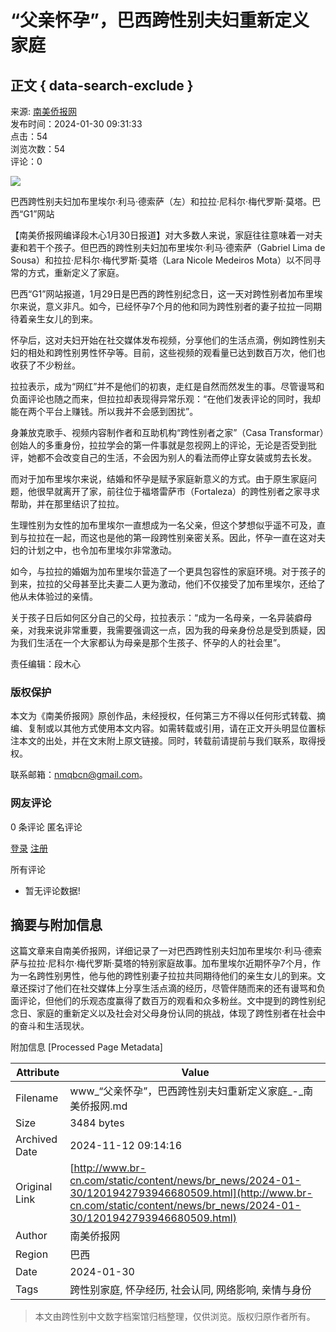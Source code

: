 # “父亲怀孕”，巴西跨性别夫妇重新定义家庭

## 正文 { data-search-exclude }


来源: [南美侨报网](http://www.br-cn.com/web/news/br_news/index.html)  
发布时间：2024-01-30 09:31:33  
点击：54  
浏览次数：54  
评论：0  

![](http://www.br-cn.com/image/2024-01-30/thumb/1201957733500088320.png)

巴西跨性别夫妇加布里埃尔·利马·德索萨（左）和拉拉·尼科尔·梅代罗斯·莫塔。巴西“G1”网站

【南美侨报网编译段木心1月30日报道】对大多数人来说，家庭往往意味着一对夫妻和若干个孩子。但巴西的跨性别夫妇加布里埃尔·利马·德索萨（Gabriel Lima de Sousa）和拉拉·尼科尔·梅代罗斯·莫塔（Lara Nicole Medeiros Mota）以不同寻常的方式，重新定义了家庭。

巴西“G1”网站报道，1月29日是巴西的跨性别纪念日，这一天对跨性别者加布里埃尔来说，意义非凡。如今，已经怀孕7个月的他和同为跨性别者的妻子拉拉一同期待着亲生女儿的到来。

怀孕后，这对夫妇开始在社交媒体发布视频，分享他们的生活点滴，例如跨性别夫妇的相处和跨性别男性怀孕等。目前，这些视频的观看量已达到数百万次，他们也收获了不少粉丝。

拉拉表示，成为“网红”并不是他们的初衷，走红是自然而然发生的事。尽管谩骂和负面评论也随之而来，但拉拉却表现得异常乐观：“在他们发表评论的同时，我却能在两个平台上赚钱。所以我并不会感到困扰”。

身兼放克歌手、视频内容制作者和互助机构“跨性别者之家”（Casa Transformar）创始人的多重身份，拉拉学会的第一件事就是忽视网上的评论，无论是否受到批评，她都不会改变自己的生活，不会因为别人的看法而停止穿女装或剪去长发。

而对于加布里埃尔来说，结婚和怀孕是赋予家庭新意义的方式。由于原生家庭问题，他很早就离开了家，前往位于福塔雷萨市（Fortaleza）的跨性别者之家寻求帮助，并在那里结识了拉拉。

生理性别为女性的加布里埃尔一直想成为一名父亲，但这个梦想似乎遥不可及，直到与拉拉在一起，而这也是他的第一段跨性别亲密关系。因此，怀孕一直在这对夫妇的计划之中，也令加布里埃尔非常激动。

如今，与拉拉的婚姻为加布里埃尔营造了一个更具包容性的家庭环境。对于孩子的到来，拉拉的父母甚至比夫妻二人更为激动，他们不仅接受了加布里埃尔，还给了他从未体验过的亲情。

关于孩子日后如何区分自己的父母，拉拉表示：“成为一名母亲，一名异装癖母亲，对我来说非常重要，我需要强调这一点，因为我的母亲身份总是受到质疑，因为我们生活在一个大家都认为母亲是那个生孩子、怀孕的人的社会里”。

责任编辑：段木心

### 版权保护

本文为《南美侨报网》原创作品，未经授权，任何第三方不得以任何形式转载、摘编、复制或以其他方式使用本文内容。如需转载或引用，请在正文开头明显位置标注本文的出处，并在文末附上原文链接。同时，转载前请提前与我们联系，取得授权。

联系邮箱：nmqbcn@gmail.com。

### 网友评论

0 条评论 
匿名评论

[登录](/sign.html) [注册](/emLog.html)

所有评论

-   暂无评论数据!

## 摘要与附加信息

<!-- tcd_abstract -->
这篇文章来自南美侨报网，详细记录了一对巴西跨性别夫妇加布里埃尔·利马·德索萨与拉拉·尼科尔·梅代罗斯·莫塔的特别家庭故事。加布里埃尔近期怀孕7个月，作为一名跨性别男性，他与他的跨性别妻子拉拉共同期待他们的亲生女儿的到来。文章还探讨了他们在社交媒体上分享生活点滴的经历，尽管伴随而来的还有谩骂和负面评论，但他们的乐观态度赢得了数百万的观看和众多粉丝。文中提到的跨性别纪念日、家庭的重新定义以及社会对父母身份认同的挑战，体现了跨性别者在社会中的奋斗和生活现状。
<!-- tcd_abstract_end -->

附加信息 [Processed Page Metadata]

| Attribute       | Value                                  |
|-----------------|----------------------------------------|
| Filename        | www_“父亲怀孕”，巴西跨性别夫妇重新定义家庭_-_南美侨报网.md                             |
| Size            | 3484 bytes                           |
| Archived Date   | 2024-11-12 09:14:16                             |
| Original Link   | [http://www.br-cn.com/static/content/news/br_news/2024-01-30/1201942793946680509.html](http://www.br-cn.com/static/content/news/br_news/2024-01-30/1201942793946680509.html)                       |
| Author          | 南美侨报网                               |
| Region          | 巴西                               |
| Date            | 2024-01-30                                 |
| Tags            | 跨性别家庭, 怀孕经历, 社会认同, 网络影响, 亲情与身份                                 |
>
> 本文由跨性别中文数字档案馆归档整理，仅供浏览。版权归原作者所有。
>